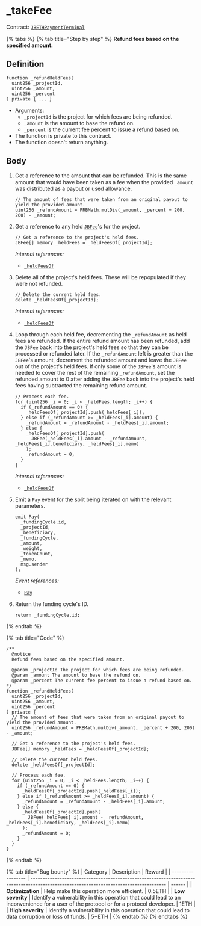# \_takeFee

Contract: [`JBETHPaymentTerminal`](../)​‌

{% tabs %}
{% tab title="Step by step" %}
**Refund fees based on the specified amount.**

## Definition

```solidity
function _refundHeldFees(
  uint256 _projectId,
  uint256 _amount,
  uint256 _percent
) private { ... }
```

* Arguments:
  * `_projectId` is the project for which fees are being refunded.
  * `_amount` is the amount to base the refund on.
  * `_percent` is the current fee percent to issue a refund based on.
* The function is private to this contract.
* The function doesn't return anything.

## Body

1.  Get a reference to the amount that can be refunded. This is the same amount that would have been taken as a fee when the provided `_amount` was distributed as a payout or used allowance.

    ```solidity
    // The amount of fees that were taken from an original payout to yield the provided amount.
    uint256 _refundAmount = PRBMath.mulDiv(_amount, _percent + 200, 200) - _amount;
    ```
2.  Get a reference to any held [`JBFee`](../../../data-structures/jbfee.md)'s for the project.

    ```solidity
    // Get a reference to the project's held fees.
    JBFee[] memory _heldFees = _heldFeesOf[_projectId];
    ```

    _Internal references:_

    * [`_heldFeesOf`](../properties/\_heldfeesof.md)
3.  Delete all of the project's held fees. These will be repopulated if they were not refunded.

    ```solidity
    // Delete the current held fees.
    delete _heldFeesOf[_projectId];
    ```

    _Internal references:_

    * [`_heldFeesOf`](../properties/\_heldfeesof.md)
4.  Loop through each held fee, decrementing the `_refundAmount` as held fees are refunded. If the entire refund amount has been refunded, add the `JBFee` back into the project's held fees so that they can be processed or refunded later. If the `_refundAmount` left is greater than the `JBFee`'s amount, decrement the refunded amount and leave the `JBFee` out of the project's held fees. If only some of the `JBFee`'s amount is needed to cover the rest of the remaining `_refundAmount`, set the refunded amount to 0 after adding the `JBFee` back into the project's held fees having subtracted the remaining refund amount.

    ```solidity
    // Process each fee.
    for (uint256 _i = 0; _i < _heldFees.length; _i++) {
      if (_refundAmount == 0) {
        _heldFeesOf[_projectId].push(_heldFees[_i]);
      } else if (_refundAmount >= _heldFees[_i].amount) {
        _refundAmount = _refundAmount - _heldFees[_i].amount;
      } else {
        _heldFeesOf[_projectId].push(
          JBFee(_heldFees[_i].amount - _refundAmount, _heldFees[_i].beneficiary, _heldFees[_i].memo)
        );
        _refundAmount = 0;
      }
    }
    ```

    _Internal references:_

    * [`_heldFeesOf`](../properties/\_heldfeesof.md)
5.  Emit a `Pay` event for the split being iterated on with the relevant parameters.

    ```solidity
    emit Pay(
      _fundingCycle.id,
      _projectId,
      _beneficiary,
      _fundingCycle,
      _amount,
      _weight,
      _tokenCount,
      _memo,
      msg.sender
    );
    ```

    _Event references:_

    * [`Pay`](../events/pay.md)
6.  Return the funding cycle's ID.

    ```solidity
    return _fundingCycle.id;
    ```
{% endtab %}

{% tab title="Code" %}
```solidity
/** 
  @notice
  Refund fees based on the specified amount.

  @param _projectId The project for which fees are being refunded.
  @param _amount The amount to base the refund on.
  @param _percent The current fee percent to issue a refund based on.
*/
function _refundHeldFees(
  uint256 _projectId,
  uint256 _amount,
  uint256 _percent
) private {
  // The amount of fees that were taken from an original payout to yield the provided amount.
  uint256 _refundAmount = PRBMath.mulDiv(_amount, _percent + 200, 200) - _amount;

  // Get a reference to the project's held fees.
  JBFee[] memory _heldFees = _heldFeesOf[_projectId];

  // Delete the current held fees.
  delete _heldFeesOf[_projectId];

  // Process each fee.
  for (uint256 _i = 0; _i < _heldFees.length; _i++) {
    if (_refundAmount == 0) {
      _heldFeesOf[_projectId].push(_heldFees[_i]);
    } else if (_refundAmount >= _heldFees[_i].amount) {
      _refundAmount = _refundAmount - _heldFees[_i].amount;
    } else {
      _heldFeesOf[_projectId].push(
        JBFee(_heldFees[_i].amount - _refundAmount, _heldFees[_i].beneficiary, _heldFees[_i].memo)
      );
      _refundAmount = 0;
    }
  }
}
```
{% endtab %}

{% tab title="Bug bounty" %}
| Category          | Description                                                                                                                            | Reward |
| ----------------- | -------------------------------------------------------------------------------------------------------------------------------------- | ------ |
| **Optimization**  | Help make this operation more efficient.                                                                                               | 0.5ETH |
| **Low severity**  | Identify a vulnerability in this operation that could lead to an inconvenience for a user of the protocol or for a protocol developer. | 1ETH   |
| **High severity** | Identify a vulnerability in this operation that could lead to data corruption or loss of funds.                                        | 5+ETH  |
{% endtab %}
{% endtabs %}
